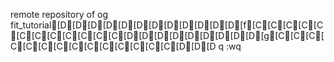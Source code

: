 remote repository of og fit_tutorial[D[D[D[D[D[D[D[D[D[D[D[D[f[C[C[C[C[C[C[C[C[C[C[C[C[D[D[D[D[D[D[D[D[D[g[C[C[C[C[C[C[C[C[C[C[C[C[C[C[D[D[D
q
:wq
